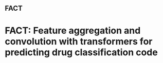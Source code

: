 ## FACT
# FACT: Feature aggregation and convolution with transformers for predicting drug classification code
